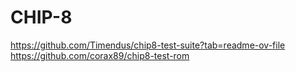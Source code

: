 # CHIP-8

https://github.com/Timendus/chip8-test-suite?tab=readme-ov-file
https://github.com/corax89/chip8-test-rom
